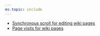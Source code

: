 ```yaml
---
ms.topic: include
---
```


* [Synchronous scroll for editing wiki pages](#synchronous-scroll-for-editing-wiki-pages)
* [Page visits for wiki pages](#page-visits-for-wiki-pages)

